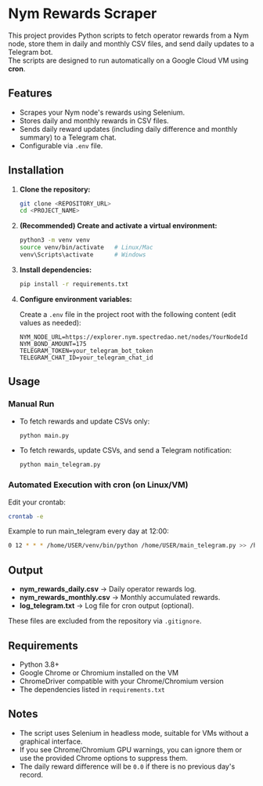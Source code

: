 # Nym Rewards Scraper

This project provides Python scripts to fetch operator rewards from a Nym node, store them in daily and monthly CSV files, and send daily updates to a Telegram bot.  
The scripts are designed to run automatically on a Google Cloud VM using **cron**.

## Features

- Scrapes your Nym node's rewards using Selenium.
- Stores daily and monthly rewards in CSV files.
- Sends daily reward updates (including daily difference and monthly summary) to a Telegram chat.
- Configurable via `.env` file.

## Installation

1. **Clone the repository:**
   ```bash
   git clone <REPOSITORY_URL>
   cd <PROJECT_NAME>
   ```

2. **(Recommended) Create and activate a virtual environment:**
   ```bash
   python3 -m venv venv
   source venv/bin/activate   # Linux/Mac
   venv\Scripts\activate      # Windows
   ```

3. **Install dependencies:**
   ```bash
   pip install -r requirements.txt
   ```

4. **Configure environment variables:**

   Create a `.env` file in the project root with the following content (edit values as needed):

   ```
   NYM_NODE_URL=https://explorer.nym.spectredao.net/nodes/YourNodeId
   NYM_BOND_AMOUNT=175
   TELEGRAM_TOKEN=your_telegram_bot_token
   TELEGRAM_CHAT_ID=your_telegram_chat_id
   ```

## Usage

### Manual Run

- To fetch rewards and update CSVs only:
  ```bash
  python main.py
  ```

- To fetch rewards, update CSVs, and send a Telegram notification:
  ```bash
  python main_telegram.py
  ```

### Automated Execution with cron (on Linux/VM)

Edit your crontab:
```bash
crontab -e
```

Example to run main_telegram every day at 12:00:
```bash
0 12 * * * /home/USER/venv/bin/python /home/USER/main_telegram.py >> /home/USER/log_telegram.txt 2>&1
```

## Output

- **nym_rewards_daily.csv** → Daily operator rewards log.
- **nym_rewards_monthly.csv** → Monthly accumulated rewards.
- **log_telegram.txt** → Log file for cron output (optional).

These files are excluded from the repository via `.gitignore`.

## Requirements

- Python 3.8+
- Google Chrome or Chromium installed on the VM
- ChromeDriver compatible with your Chrome/Chromium version
- The dependencies listed in `requirements.txt`

## Notes

- The script uses Selenium in headless mode, suitable for VMs without a graphical interface.
- If you see Chrome/Chromium GPU warnings, you can ignore them or use the provided Chrome options to suppress them.
- The daily reward difference will be `0.0` if there is no previous day's record.